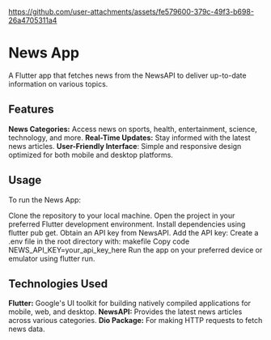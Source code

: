 
https://github.com/user-attachments/assets/fe579600-379c-49f3-b698-26a4705311a4

# News App

A Flutter app that fetches news from the NewsAPI to deliver up-to-date information on various topics.

## Features
**News Categories:** Access news on sports, health, entertainment, science, technology, and more.
**Real-Time Updates:** Stay informed with the latest news articles.
**User-Friendly Interface**: Simple and responsive design optimized for both mobile and desktop platforms.

## Usage
To run the News App:

Clone the repository to your local machine.
Open the project in your preferred Flutter development environment.
Install dependencies using flutter pub get.
Obtain an API key from NewsAPI.
Add the API key:
Create a .env file in the root directory with:
makefile
Copy code
NEWS_API_KEY=your_api_key_here
Run the app on your preferred device or emulator using flutter run.

## Technologies Used
**Flutter:** Google's UI toolkit for building natively compiled applications for mobile, web, and desktop.
**NewsAPI:** Provides the latest news articles across various categories.
**Dio Package:** For making HTTP requests to fetch news data.
